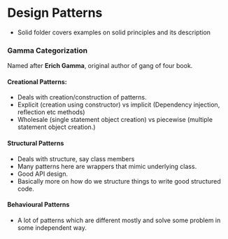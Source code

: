 # Design Patterns

- Solid folder covers examples on solid principles and its description

### Gamma Categorization

Named after **Erich Gamma**, original author of gang of four book.

#### Creational Patterns:
- Deals with creation/construction of patterns.
- Explicit (creation using constructor) vs implicit (Dependency injection, reflection etc methods)
- Wholesale (single statement object creation) vs piecewise (multiple statement object creation.)

#### Structural Patterns
- Deals with structure, say class members
- Many patterns here are wrappers that mimic underlying class.
- Good API design.
- Basically more on how do we structure things to write good structured code.

#### Behavioural Patterns
- A lot of patterns which are different mostly and solve some problem in some independent way.